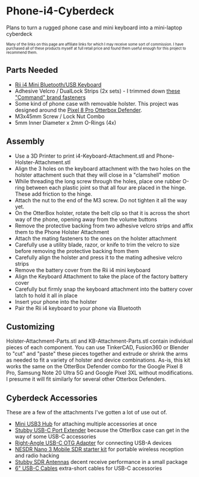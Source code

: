 # Phone-i4-Cyberdeck
Plans to turn a rugged phone case and mini keyboard into a mini-laptop cyberdeck

<sup><sub>Many of the links on this page are affiliate links for which I may receive some sort of commission. I have purchased all of these products myself at full retail price and found them useful enough for this project to recommend them.</sub></sup>

## Parts Needed
* [Rii i4 Mini Bluetooth/USB Keyboard](https://amzn.to/3PZNBvq)
* Adhesive Velcro / DualLock Strips (2x sets) - I trimmed down [these "Command" brand fasteners](https://amzn.to/3WIxfeq)
* Some kind of phone case with removable holster. This project was designed around the [Pixel 8 Pro Otterbox Defender](https://amzn.to/3CG1lsb).
* M3x45mm Screw / Lock Nut Combo 
* 5mm Inner Diameter x 2mm O-Rings (4x)

## Assembly
* Use a 3D Printer to print i4-Keyboard-Attachment.stl and Phone-Holster-Attachment.stl
* Align the 3 holes on the keyboard attachment with the two holes on the holster attachment such that they will close in a "clamshell" motion
* While threading the long screw through the holes, place one rubber O-ring between each plastic joint so that all four are placed in the hinge. These add friction to the hinge.
* Attach the nut to the end of the M3 screw. Do not tighten it all the way yet.
* On the OtterBox holster, rotate the belt clip so that it is across the short way of the phone, opening away from the volume buttons
* Remove the protective backing from two adhesive velcro strips and affix them to the Phone Holster Attachment
* Attach the mating fasteners to the ones on the holster attachment
* Carefully use a utility blade, razor, or knife to trim the velcro to size before removing the protective backing from them
* Carefully align the holster and press it to the mating adhesive velcro strips
* Remove the battery cover from the Rii i4 mini keyboard
* Align the Keyboard Attachment to take the place of the factory battery cover
* Carefully but firmly snap the keyboard attachment into the battery cover latch to hold it all in place
* Insert your phone into the holster
* Pair the Rii i4 keyboard to your phone via Bluetooth

## Customizing
Holster-Attachment-Parts.stl and KB-Attachment-Parts.stl contain individual pieces of each component. You can use TinkerCAD, Fusion360 or Blender to "cut" and "paste" these pieces together and extrude or shrink the arms as needed to fit a variety of holster and device combinations. As-is, this kit works the same on the OtterBox Defender combo for the Google Pixel 8 Pro, Samsung Note 20 Ultra 5G and Google Pixel 3XL without modifications. I presume it will fit similarly for several other Otterbox Defenders.

## Cyberdeck Accessories 
These are a few of the attachments I've gotten a lot of use out of. 
* [Mini USB3 Hub](https://amzn.to/4hJ93R9) for attaching multiple accessories at once
* [Stubby USB-C Port Extender](https://amzn.to/4hA9q0q) because the OtterBox case can get in the way of some USB-C accessories
* [Right-Angle USB-C OTG Adapter](https://amzn.to/3CFg3jd) for connecting USB-A devices
* [NESDR Nano 3 Mobile SDR starter kit](https://amzn.to/40YXcc6) for portable wireless reception and radio hacking
* [Stubby SDR Antennas](https://amzn.to/412WSsM) decent receive performance in a small package
* [6" USB-C Cables](https://amzn.to/40ZhX7D) extra-short cables for USB-C accessories
